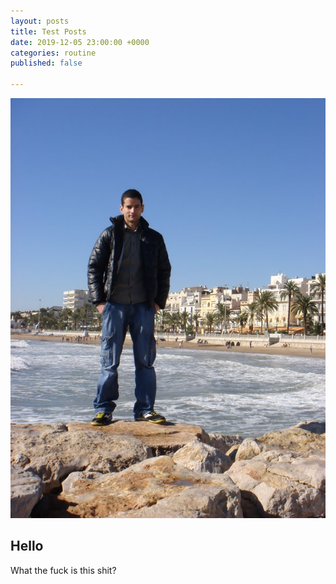 ```yaml
---
layout: posts
title: Test Posts
date: 2019-12-05 23:00:00 +0000
categories: routine
published: false

---
```

![](/uploads/DSC00103.JPG)

## Hello

What the fuck is this shit?